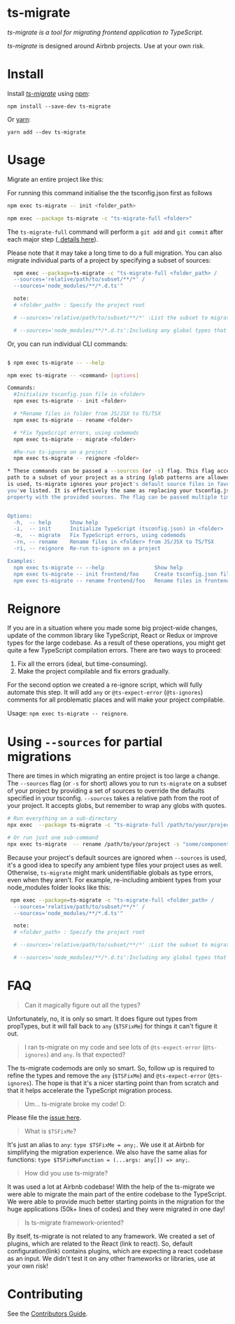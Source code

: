 # ts-migrate

*ts-migrate is a tool for migrating frontend application to TypeScript.*

*ts-migrate* is designed around Airbnb projects. Use at your own risk.


# Install

Install [*ts-migrate*](https://www.npmjs.com/package/ts-migrate) using [npm](https://www.npmjs.com):

`npm install --save-dev ts-migrate`

Or [yarn](https://yarnpkg.com):

`yarn add --dev ts-migrate`

# Usage

Migrate an entire project like this:
<!-- For running any npm script locally or remotely  we use npm exec command  -->
For running this command initialise the the tsconfig.json first as follows

```sh
npm exec ts-migrate -- init <folder_path>
```

```sh
npm exec --package ts-migrate -c "ts-migrate-full <folder>"
```

The `ts-migrate-full` command will perform a `git add` and `git commit` after each major step (_[details here]( https://github.com/airbnb/ts-migrate/blob/master/packages/ts-migrate/bin/ts-migrate-full.sh )).

Please note that it may take a long time to do a full migration.
You can also migrate individual parts of a project by specifying a subset of sources:

```sh
  npm exec --package=ts-migrate -c "ts-migrate-full <folder_path> /
  --sources='relative/path/to/subset/**/*' /
  --sources='node_modules/**/*.d.ts'"

  note:
  # <folder_path> : Specify the project root

  # --sources='relative/path/to/subset/**/*' :List the subset to migrate here

  # --sources='node_modules/**/*.d.ts':Including any global types that the migrator may need to know about.
```

Or, you can run individual CLI commands:
```sh

$ npm exec ts-migrate -- --help

npm exec ts-migrate -- <command> [options]

Commands:
  #Initialize tsconfig.json file in <folder>
  npm exec ts-migrate -- init <folder>

  # *Rename files in folder from JS/JSX to TS/TSX
  npm exec ts-migrate -- rename <folder>

  # *Fix TypeScript errors, using codemods
  npm exec ts-migrate -- migrate <folder>

  #Re-run ts-ignore on a project
  npm exec ts-migrate -- reignore <folder>

* These commands can be passed a --sources (or -s) flag. This flag accepts a relative
path to a subset of your project as a string (glob patterns are allowed). When this flag
is used, ts-migrate ignores your project's default source files in favor of the ones
you've listed. It is effectively the same as replacing your tsconfig.json's `include`
property with the provided sources. The flag can be passed multiple times.


Options:
  -h,  -- help      Show help
  -i,  -- init      Initialize TypeScript (tsconfig.json) in <folder>
  -m,  -- migrate   Fix TypeScript errors, using codemods
  -rn, -- rename    Rename files in <folder> from JS/JSX to TS/TSX
  -ri, -- reignore  Re-run ts-ignore on a project

Examples:
  npm exec ts-migrate -- --help                Show help
  npm exec ts-migrate -- init frontend/foo     Create tsconfig.json file at frontend/foo/tsconfig.json
  npm exec ts-migrate -- rename frontend/foo   Rename files in frontend/foo from JS/JSX to TS/TSX

```

# Reignore

If you are in a situation where you made some big project-wide changes, update of the common library like TypeScript, React or Redux or improve types for the large codebase. As a result of these operations, you might get quite a few TypeScript compilation errors. There are two ways to proceed:

 1) Fix all the errors (ideal, but time-consuming).
 2) Make the project compilable and fix errors gradually.

For the second option we created a re-ignore script, which will fully automate this step. It will add `any` or `@ts-expect-error` (`@ts-ignores`) comments for all problematic places and will make your project compilable.

Usage: `npm exec ts-migrate -- reignore`.

# Using `--sources` for partial migrations

There are times in which migrating an entire project is too large a change. The `--sources` flag (or `-s` for short) allows you to run `ts-migrate` on a subset of your project by providing a set of sources to override the defaults specified in your tsconfig. `--sources` takes a relative path from the root of your project. It accepts globs, but remember to wrap any globs with quotes.

```sh
# Run everything on a sub-directory
npx exec  --package ts-migrate -c "ts-migrate-full /path/to/your/project --sources 'some/components/**/*'"

# Or run just one sub-command
npx exec ts-migrate  -- rename /path/to/your/project -s "some/components/**/*"
```

Because your project's default sources are ignored when `--sources` is used, it's a good idea to specify any ambient type files your project uses as well. Otherwise, `ts-migrate` might mark unidentifiable globals as type errors, even when they aren't. For example, re-including ambient types from your node_modules folder looks like this:

```sh
 npm exec --package=ts-migrate -c "ts-migrate-full <folder_path> /
  --sources='relative/path/to/subset/**/*' /
  --sources='node_modules/**/*.d.ts'"

  note:
  # <folder_path> : Specify the project root

  # --sources='relative/path/to/subset/**/*' :List the subset to migrate here

  # --sources='node_modules/**/*.d.ts':Including any global types that the migrator may need to know about.
  ```

# FAQ

> Can it magically figure out all the types?

Unfortunately, no, it is only so smart. It does figure out types from propTypes, but it will fall back to `any` (`$TSFixMe`) for things it can't figure it out.


> I ran ts-migrate on my code and see lots of `@ts-expect-error` (`@ts-ignores`) and `any`. Is that expected?

The ts-migrate codemods are only so smart. So, follow up is required to refine the types and remove the `any` (`$TSFixMe`) and `@ts-expect-error` (`@ts-ignores`). The hope is that it's a nicer starting point than from scratch and that it helps accelerate the TypeScript migration process.


> Um... ts-migrate broke my code! D:

Please file the [issue here](https://github.com/airbnb/ts-migrate/issues/new).


> What is `$TSFixMe`?

It's just an alias to `any`: `type $TSFixMe = any;`. We use it at Airbnb for simplifying the migration experience.
We also have the same alias for functions: `type $TSFixMeFunction = (...args: any[]) => any;`.


> How did you use ts-migrate?

It was used a lot at Airbnb codebase! With the help of the ts-migrate we were able to migrate the main part of the entire codebase to the TypeScript. We were able to provide much better starting points in the migration for the huge applications (50k+ lines of codes) and they were migrated in one day!


> Is ts-migrate framework-oriented?

By itself, ts-migrate is not related to any framework. We created a set of plugins, which are related to the React (link to react). So, default configuration(link) contains plugins, which are expecting a react codebase as an input. We didn't test it on any other frameworks or libraries, use at your own risk!


# Contributing

See the [Contributors Guide](https://github.com/airbnb/ts-migrate/blob/master/CONTRIBUTING.md).

